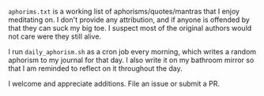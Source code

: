 `aphorims.txt` is a working list of aphorisms/quotes/mantras that I enjoy meditating on. I don't provide any attribution, and if anyone is offended by that they can suck my big toe. I suspect most of the original authors would not care were they still alive.

I run `daily_aphorism.sh` as a cron job every morning, which writes a random aphorism to my journal for that day. I also write it on my bathroom mirror so that I am reminded to reflect on it throughout the day.

I welcome and appreciate additions. File an issue or submit a PR.

